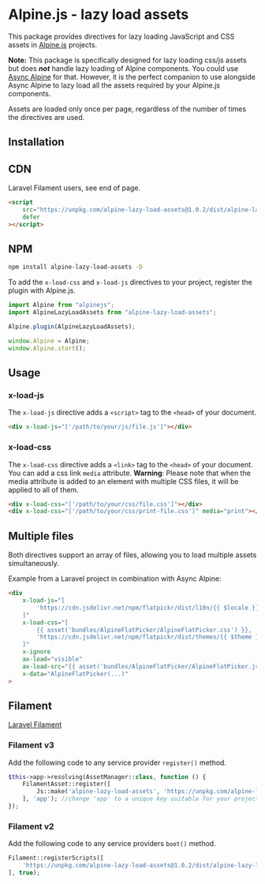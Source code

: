 # Alpine.js - lazy load assets
This package provides directives for lazy loading JavaScript and CSS assets in [Alpine.js](https://alpinejs.dev/) projects.

**Note:** This package is specifically designed for lazy loading css/js assets but does **_not_** handle lazy loading of Alpine components. You could use [Async Alpine](https://async-alpine.dev/) for that. 
However, it is the perfect companion to use alongside Async Alpine to lazy load all the assets required by your Alpine.js components.

Assets are loaded only once per page, regardless of the number of times the directives are used.

## Installation

## CDN
Laravel Filament users, see end of page.
```html
<script 
    src="https://unpkg.com/alpine-lazy-load-assets@1.0.2/dist/alpine-lazy-load-assets.cdn.js" 
    defer
></script>
```


## NPM
```bash
npm install alpine-lazy-load-assets -D
```

To add the `x-load-css` and `x-load-js` directives to your project, register the plugin with Alpine.js.
```js
import Alpine from "alpinejs";
import AlpineLazyLoadAssets from "alpine-lazy-load-assets";

Alpine.plugin(AlpineLazyLoadAssets);

window.Alpine = Alpine;
window.Alpine.start();
```

## Usage

### x-load-js
The `x-load-js` directive adds a `<script>` tag to the `<head>` of your document.
```html
<div x-load-js="['/path/to/your/js/file.js']"></div>
```

### x-load-css
The `x-load-css` directive adds a `<link>` tag to the `<head>` of your document.
You can add a css link `media` attribute. 
**Warning**: Please note that when the media attribute is added to an element with multiple CSS files, it will be applied to all of them.
```html
<div x-load-css="['/path/to/your/css/file.css']"></div>
<div x-load-css="['/path/to/your/css/print-file.css']" media="print"></div>
```

## Multiple files
Both directives support an array of files, allowing you to load multiple assets simultaneously.

Example from a Laravel project in combination with Async Alpine:
```html
<div
    x-load-js="[
        'https://cdn.jsdelivr.net/npm/flatpickr/dist/l10n/{{ $locale }}.js'
    ]"
    x-load-css="[
        {{ asset('bundles/AlpineFlatPicker/AlpineFlatPicker.css') }},
        'https://cdn.jsdelivr.net/npm/flatpickr/dist/themes/{{ $theme }}.css
    ]"
    x-ignore
    ax-load="visible"
    ax-load-src="{{ asset('bundles/AlpineFlatPicker/AlpineFlatPicker.js') }}"
    x-data="AlpineFlatPicker(...)"
>
```

## Filament
[Laravel Filament](https://filamentphp.com/)

### Filament v3
Add the following code to any service provider `register()` method.
```php
$this->app->resolving(AssetManager::class, function () {
    FilamentAsset::register([
        Js::make('alpine-lazy-load-assets', 'https://unpkg.com/alpine-lazy-load-assets@1.0.2/dist/alpine-lazy-load-assets.cdn.js'),
    ], 'app'); //change 'app' to a unique key suitable for your project
});
```

### Filament v2
Add the following code to any service providers `boot()` method.
```php
Filament::registerScripts([
    'https://unpkg.com/alpine-lazy-load-assets@1.0.2/dist/alpine-lazy-load-assets.cdn.js',
], true);
```